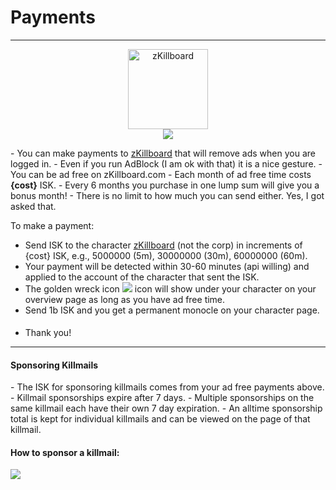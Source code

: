 # Payments
<hr/>

<span class="pull-left" style="width: 130px;"><center>
<a href="/character/93382481/"><img src="https://image.eveonline.com/Character/93382481_128.jpg" alt="zKillboard" style="width: 128px; height: 128px"></a>
<br/>
<img src="/img/golden-wreck.png" rel="tooptip" tooltip="This icon will show under your character">
</center>
</span>

<span class="pull-left">
- You can make payments to <a href="/character/93382481/">zKillboard</a> that will remove ads when you are logged in.
- Even if you run AdBlock (I am ok with that) it is a nice gesture.
- You can be ad free on zKillboard.com
- Each month of ad free time costs <strong>{cost}</strong> ISK.
- Every 6 months you purchase in one lump sum will give you a bonus month!
- There is no limit to how much you can send either. Yes, I got asked that.

To make a payment:

- Send ISK to the character <a href="/character/93382481/">zKillboard</a> (not the corp) in increments of <string>{cost}</stong> ISK, e.g., 5000000 (5m), 30000000 (30m), 60000000 (60m).
- Your payment will be detected within 30-60 minutes (api willing) and applied to the account of the character that sent the ISK.
- The golden wreck icon <img src="/img/golden-wreck.png" rel="tooptip" tooltip="This icon will show under your character"> icon will show under your character on your overview page as long as you have ad free time.
- Send 1b ISK and you get a permanent monocle on your character page. <img src='https://zkillboard.com/img/monocled.png' style='width: 18px; height: 16px;'>
- Thank you!
</span>
<hr/>
<span class='pull-left'>
<h4>Sponsoring Killmails</h4>
- The ISK for sponsoring killmails comes from your ad free payments above.
- Killmail sponsorships expire after 7 days.
- Multiple sponsorships on the same killmail each have their own 7 day expiration.
- An alltime sponsorship total is kept for individual killmails and can be viewed on the page of that killmail.
</span>
<span class='pull-left'>
<h4>How to sponsor a killmail:</h4>
<img src='/img/how2sponsor.png' />
</span>

